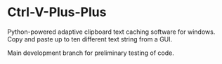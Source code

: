 # Ctrl-V-Plus-Plus
Python-powered adaptive clipboard text caching software for windows. Copy and paste up to ten different text string from a GUI.

Main development branch for preliminary testing of code.
